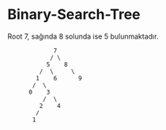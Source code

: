 # Binary-Search-Tree

Root 7, sağında 8 solunda ise 5 bulunmaktadır.

                 7
                / \ 
               5    8
             /  \     \
            1    6      9
           /  \
          0    3
              /  \       
             2    4
            /
           1

